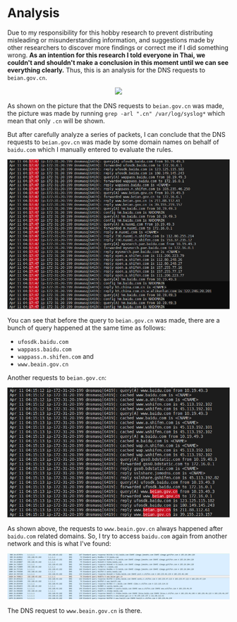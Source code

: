 # Analysis

Due to my responsibility for this hobby research to prevent distributing misleading or misunderstanding information, and suggestions made by other researchers to discover more findings or correct me if I did something wrong. **As an intention for this research I told everyone in Thai, we couldn't and shouldn't make a conclusion in this moment until we can see everything clearly.** Thus, this is an analysis for the DNS requests to `beian.gov.cn`.

<p align="center"><img src ="img/dnsmasq.jpg" /></p>

As shown on the picture that the DNS requests to `beian.gov.cn` was made, the picture was made by running `grep -arl ".cn" /var/log/syslog*` which mean that only `.cn` will be shown. 

But after carefully analyze a series of packets, I can conclude that the DNS requests to `beian.gov.cn` was made by some domain names on behalf of `baidu.com` which I manually entered to evaluate the rules.

<p align="center"><img src ="img/syslog_1.png" /></p>

You can see that before the query to `beian.gov.cn` was made, there are a bunch of query happened at the same time as follows:

- `ufosdk.baidu.com`
- `wappass.baidu.com`
- `wappass.n.shifen.com` and
- `www.beain.gov.cn`

Another requests to `beian.gov.cn`:

<p align="center"><img src ="img/syslog_2.png" /></p>

As shown above, the requests to `www.beain.gov.cn` always happened after `baidu.com` related domains. So, I try to access `baidu.com` again from another network and this is what I've found:

<p align="center"><img src ="img/wireshark.png" /></p>

The DNS request to `www.beain.gov.cn` is there.